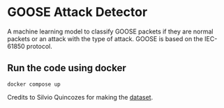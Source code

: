 # GOOSE Attack Detector
A machine learning model to classify GOOSE packets if they are normal packets or an attack with the type of attack. GOOSE is based on the IEC-61850 protocol.
## Run the code using docker
```
docker compose up
```

Credits to Silvio Quincozes for making the [dataset](https://www.kaggle.com/datasets/sequincozes/power-system-intrusion-dataset?select=Train.csv).

